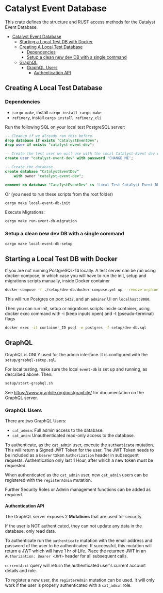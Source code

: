 # Catalyst Event Database

This crate defines the structure and RUST access methods for the Catalyst Event Database.

- [Catalyst Event Database](#catalyst-event-database)
  - [Starting a Local Test DB with Docker](#starting-a-local-test-db-with-docker)
  - [Creating A Local Test Database](#creating-a-local-test-database)
    - [Dependencies](#dependencies)
    - [Setup a clean new dev DB with a single command](#setup-a-clean-new-dev-db-with-a-single-command)
  - [GraphQL](#graphql)
    - [GraphQL Users](#graphql-users)
      - [Authentication API](#authentication-api)

## Creating A Local Test Database

### Dependencies

- `cargo-make`, install `cargo install cargo-make`
- `refinery`, install `cargo install refinery_cli`

Run the following SQL on your local test PostgreSQL server:

```sql
-- Cleanup if we already ran this before.
drop database if exists "CatalystEventDev";
drop user if exists "catalyst-event-dev";

-- Create the test user we will use with the local Catalyst-Event dev database.
create user "catalyst-event-dev" with password 'CHANGE_ME';

-- Create the database.
create database "CatalystEventDev"
    with owner "catalyst-event-dev";

comment on database "CatalystEventDev" is 'Local Test Catalyst Event DB';
```

Or (you need to run these scripts from the root folder)

```sh
cargo make local-event-db-init
```

Execute Migrations:

```sh
cargo make run-event-db-migration
```

### Setup a clean new dev DB with a single command

```sh
cargo make local-event-db-setup
```

## Starting a Local Test DB with Docker

If you are not running PostgreSQL-14 locally.
A test server can be run using docker-compose, in which case you will have to run the init, setup and migrations scripts manually, inside Docker container

```sh
docker-compose -f ./setup/dev-db.docker-compose.yml up --remove-orphans -d
```

This will run Postgres on port `5432`, and an `adminer` UI on `localhost:8080`.

Then you can run init, setup or migrations scripts inside container, using docker exec command with -i (keep inputs open) and -t (pseudo-terminal) flags 

```sh
docker exec -it container_ID psql -e postgres -f setup/dev-db.sql
```

## GraphQL

GraphQL is ONLY used for the admin interface.
It is configured with the `setup/graphql-setup.sql`.

For local testing, make sure the local `event-db` is set up and running, as described above.
Then:

```sh
setup/start-graphql.sh
```

See <https://www.graphile.org/postgraphile/> for documentation on the GraphQL server.

### GraphQL Users

There are two GraphQL Users:

- `cat_admin`: Full admin access to the database.
- `cat_anon`: Unauthenticated read-only access to the database.

To authenticate, as the `cat_admin` user, execute the `authenticate` mutation.
This will return a Signed JWT Token for the user.
The JWT Token needs to be included as a `bearer` token `Authorization` header in subsequent requests.
Authentication only last 1 Hour, after which a new token must be requested.

When authenticated as the `cat_admin` user, new `cat_admin` users can be registered with the `registerAdmin` mutation.

Further Security Roles or Admin management functions can be added as required.

#### Authentication API

The GraphQL server exposes 2 **Mutations** that are used for security.

If the user is NOT authenticated, they can not update any data in the database, only read data.

To authenticate run the `authenticate` mutation with the email address and password of the user to be authenticated.
If successful, this mutation will return a JWT which will have 1 hr of Life.
Place the returned JWT in an `Authorization: Bearer <JWT>` header for all subsequent calls.

`currentAcct` query will return the authenticated user's current account details and role.

To register a new user, the `registerAdmin` mutation can be used.
It will only work if the user is properly authenticated with a `cat_admin` role.
